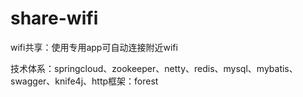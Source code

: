 # share-wifi
wifi共享：使用专用app可自动连接附近wifi


技术体系：springcloud、zookeeper、netty、redis、mysql、mybatis、swagger、knife4j、http框架：forest
